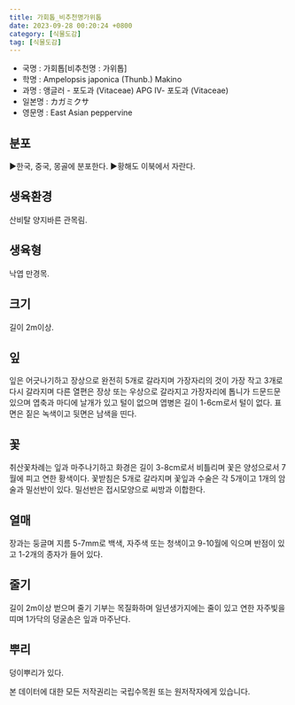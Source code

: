 ```yaml
---
title: 가회톱_비추천명가위톱
date: 2023-09-28 00:20:24 +0800
category: [식물도감]
tag: [식물도감]
---
```




- 국명 : 가회톱[비추천명 : 가위톱]
- 학명 : Ampelopsis japonica (Thunb.) Makino
- 과명 : 앵글러 - 포도과 (Vitaceae) APG Ⅳ- 포도과 (Vitaceae)
- 일본명 : カガミクサ
- 영문명 : East Asian peppervine


## 분포
▶한국, 중국, 몽골에 분포한다.▶황해도 이북에서 자란다.
## 생육환경
산비탈 양지바른 관목림.
## 생육형
낙엽 만경목.
## 크기
길이 2m이상.
## 잎
잎은 어긋나기하고 장상으로 완전히 5개로 갈라지며 가장자리의 것이 가장 작고 3개로 다시 갈라지며 다른 열편은 장상 또는 우상으로 갈라지고 가장자리에 톱니가 드문드문 있으며 엽축과 마디에 날개가 있고 털이 없으며 엽병은 길이 1-6cm로서 털이 없다. 표면은 짙은 녹색이고 뒷면은 남색을 띤다.
## 꽃
취산꽃차례는 잎과 마주나기하고 화경은 길이 3-8cm로서 비틀리며 꽃은 양성으로서 7월에 피고 연한 황색이다. 꽃받침은 5개로 갈라지며 꽃잎과 수술은 각 5개이고 1개의 암술과 밀선반이 있다. 밀선반은 접시모양으로 씨방과 이합한다.
## 열매
장과는 둥글며 지름 5-7mm로 백색, 자주색 또는 청색이고 9-10월에 익으며 반점이 있고 1-2개의 종자가 들어 있다.
## 줄기
길이 2m이상 벋으며 줄기 기부는 목질화하며 일년생가지에는 줄이 있고 연한 자주빛을 띠며 1가닥의 덩굴손은 잎과 마주난다.
## 뿌리
덩이뿌리가 있다.






본 데이터에 대한 모든 저작권리는 국립수목원 또는 원저작자에게 있습니다.

